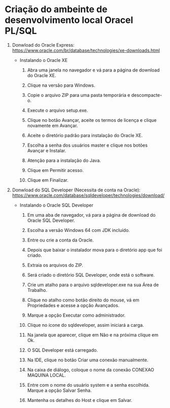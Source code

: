 # Criação do ambeinte de desenvolvimento local Oracel PL/SQL

1. Donwload do Oracle Express: https://www.oracle.com/br/database/technologies/xe-downloads.html

    - Instalando o Oracle XE

        1) Abra uma janela no navegador e vá para a página de download do Oracle XE.

        2) Clique na versão para Windows.

        3) Copie o arquivo ZIP para uma pasta temporária e descompacte-o.

        4) Execute o arquivo setup.exe.

        5) Clique no botão Avançar, aceite os termos de licença e clique novamente em Avançar.

        6) Aceite o diretório padrão para instalação do Oracle XE.

        7) Escolha a senha dos usuários master e clique nos botões Avançar e Instalar.

        8) Atenção para a instalação do Java.

        9) Clique em Permitir acesso.

        10) Clique em Finalizar.



2. Donwload do SQL Developer (Necessita de conta na Oracle): https://www.oracle.com/database/sqldeveloper/technologies/download/

    - Instalando o Oracle SQL Developer

        1) Em uma aba de navegador, vá para a página de download do Oracle SQL Developer.

        2) Escolha a versão Windows 64 com JDK incluído.

        3) Entre ou crie a conta da Oracle.

        4) Depois que baixar o instalador mova para o diretório app que foi criado.

        5) Extraia os arquivos do ZIP.

        6) Será criado o diretório SQL Developer, onde está o software.

        7) Crie um atalho para o arquivo sqldeveloper.exe na sua Área de Trabalho.

        8) Clique no atalho como botão direito do mouse, vá em Propriedades e acesse a opção Avançados.

        9) Marque a opção Executar como administrador.

        10) Clique no ícone do sqldeveloper, assim iniciará a carga.

        11) Na janela que aparecer, clique em Não e na próxima clique em Ok.

        12) O SQL Developer está carregado.

        13) Na IDE, clique no botão Criar uma conexão manualmente.

        14) Na caixa de diálogo, coloque o nome da conexâo CONEXAO MAQUINA LOCAL.

        15) Entre com o nome do usuário system e a senha escolhida. Marque a opção Salvar Senha.

        16) Mantenha os detalhes do Host e clique em Salvar.